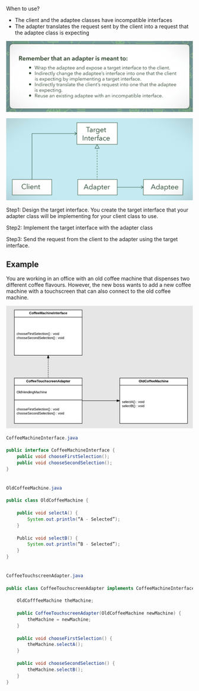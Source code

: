 When to use?
* The client and the adaptee classes have incompatible interfaces
* The adapter translates the request sent by the client into a request that the adaptee class is expecting

![](images/adapter_pattern_3.png)


![](images/adapter_pattern.png)


Step1: Design the target interface. You create the target interface that your adapter class will be implementing for your client class to use. 

Step2: Implement the target interface with the adapter class

Step3: Send the request from the client to the adapter using the target interface.


## Example

You are working in an office with an old coffee machine that dispenses two different coffee flavours. However, the new boss wants to add a new coffee machine with a touchscreen that can also connect to the old coffee machine.

![](images/adapter_pattern_2.png)

```java
CoffeeMachineInterface.java

public interface CoffeeMachineInterface {
    public void chooseFirstSelection();
    public void chooseSecondSelection();
}


OldCoffeeMachine.java

public class OldCoffeeMachine {

    public void selectA() {
        System.out.println(“A - Selected”);
    }
    
    Public void selectB() {
        System.out.println(“B - Selected”);
    }
}


CoffeeTouchscreenAdapter.java

public class CoffeeTouchscreenAdapter implements CoffeeMachineInterface {

    OldCofffeeMachine theMachine;

    public CoffeeTouchscreenAdapter(OldCoffeeMachine newMachine) {
        theMachine = newMachine;
    }

    public void chooseFirstSelection() {
        theMachine.selectA();
    }

    public void chooseSecondSelection() {
        theMachine.selectB();
    }
}
```
